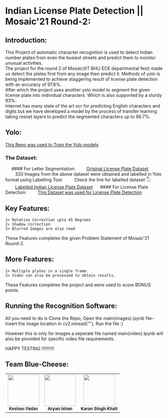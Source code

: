 # Indian License Plate Detection || Mosaic'21 Round-2:
## Introduction:
This Project of automatic character recognition is used to detect Indian number plates from even the busiest streets and predict them to monitor unusual activities.<br/>
The project for the round 2 of Mosaic(IIT BHU ECE departmental fest) made us detect the plates first from any image then predict it. Methods of yolo is being implemented to achieve staggering result of license plate detection with an accuracy of 97.8%.<br/>
After which the project uses another yolo model to segment the given license plate into individual characters. Which is also supported by a sturdy 93%.<br/>
Internet has many state of the art ocr for predicting English characters and digits but we have developed a model by the process of transfer learning taking resnet layers to predict the segmented characters up to 96.7%.<br/>

## Yolo:
[This Repo was used to Train the Yolo models](https://github.com/TheKeH20/Training-Yolo-License-Plate-letter-Segmentation)

### The Dataset:

&nbsp; &nbsp; &nbsp;#### For Letter Segmentation:
&nbsp; &nbsp; &nbsp; &nbsp; [Original License Plate Dataset](https://www.kaggle.com/thamizhsterio/indian-license-plates "LP dataset")<br/>
&nbsp; &nbsp; &nbsp; &nbsp; 333 Images from the above dataset were obtained and labelled in Yolo format using LabelImg Tool.
&nbsp; &nbsp; &nbsp; &nbsp; Check the link for labelled dataset 👇:<br/>
&nbsp; &nbsp; &nbsp; &nbsp; [Labelled Indian License Plate Dataset](https://www.kaggle.com/thekeh/indian-license-plate-letter-segmentation-dataset "Labelled Dataset")
&nbsp; &nbsp; &nbsp;#### For License Plate Detection:
&nbsp; &nbsp; &nbsp; &nbsp; [This Dataset was used for License Plate Detection](https://www.kaggle.com/andrewmvd/car-plate-detection)

## Key Features:
	1> Rotation Correction upto 45 Degrees
	2> Shadow Correction 
	3> Blurred Images are also read
These Features completes the given Problem Statement of Mosaic'21 Round-2.

## More Features:
	1> Multiple plates in a single frame.
	2> Video can also be processed to obtain results.
These Features completes the project and were used to score BONUS points.
	
## Running the Recognition Software:
All you need to do is Clone the Repo, Open the main(images).ipynb file-
Insert the image location in cv2.imread("<location>"),
Run the file :)
  
However this is only for images a seperate file named main(video).ipynb
  will also be provided for specific video file requirements.

HAPPY TESTING !!!!!!!!!!



## Team Blue-Cheese:

<table>
   <td align="center">
      <a href="https://github.com/TheKeH20">
         <img src="https://avatars.githubusercontent.com/u/60650819?v=4" width="100px;" alt=""/>
         <br />
         <sub>
            <b>Keshav Yadav</b>
         </sub>
      </a>
      <br />
   </td>
   <td align="center">
      <a href="https://github.com/aryanishan1001">
         <img src="https://avatars.githubusercontent.com/u/54237311?v=4" width="100px;" alt=""/>
         <br />
         <sub>
            <b>Aryan Ishan</b>
         </sub>
      </a>
      <br />
   </td>
   <td align="center">
      <a href="https://github.com/karanskhati">
         <img src="https://avatars.githubusercontent.com/u/77573210?v=4" width="100px;" alt=""/>
         <br />
         <sub>
            <b>Karan Singh Khati</b>
         </sub>
      </a>
      <br />
   </td>
</table>

